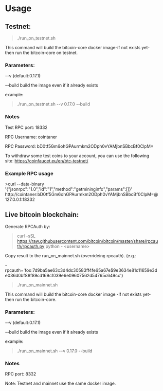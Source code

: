 <h1>Usage</h1>

<h2>Testnet:</h2>

>./run_on_testnet.sh

This command will build the bitcoin-core docker image-if not exists yet- then run the bitcoin-core on testnet.

<h3>Parameters:</h3>

--v (default:0.17.1)

--build build the image even if it already exists

example:

> ./run_on_testnet.sh --v 0.17.0 --build

<h3>Notes</h3>

Test RPC port: 18332

RPC Username: cointaner

RPC Password: bD0tf5Gm6ohGPAurmkm2ODph0vYAMjbnSBbcBf0ClpM=

To withdraw some test coins to your account, you can use the following site:
https://coinfaucet.eu/en/btc-testnet/


<h3>Example RPC usage</h3>
>curl --data-binary '{"jsonrpc":"1.0","id":"1","method":"getmininginfo","params":[]}' http://cointaner:bD0tf5Gm6ohGPAurmkm2ODph0vYAMjbnSBbcBf0ClpM=@127.0.0.1:18332


<h2>Live bitcoin blockchain:</h2>

Generate RPCAuth by:
>curl -sSL https://raw.githubusercontent.com/bitcoin/bitcoin/master/share/rpcauth/rpcauth.py python - \<username>

Copy result to the run_on_mainnet.sh (overrideing rpcauth). (e.g.:

-rpcauth='foo:7d9ba5ae63c3d4dc30583ff4fe65a67e$9e3634e81c11659e3de036d0bf88f89cd169c1039e6e09607562d54765c649cc')

>./run_on_mainnet.sh


This command will build the bitcoin-core docker image -if not exists yet- then run the bitcoin-core.

<h3>Parameters:</h3>

--v (default:0.17.1)

--build build the image even if it already exists

example:

> ./run_on_mainnet.sh --v 0.17.0 --build

<h3>Notes</h3>

RPC port: 8332


Note: Testnet and mainnet use the same docker image.